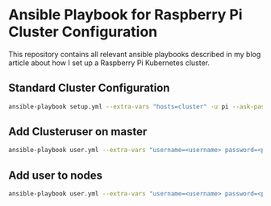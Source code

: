 # Ansible Playbook for Raspberry Pi Cluster Configuration

This repository contains all relevant ansible playbooks described in my blog article about how I set up a Raspberry Pi Kubernetes cluster.

## Standard Cluster Configuration

```bash
ansible-playbook setup.yml --extra-vars "hosts=cluster" -u pi --ask-pass --ask-become-pass
```

## Add Clusteruser on master

```bash
ansible-playbook user.yml --extra-vars "username=<username> password=<password> hosts=master" -u pi --ask-pass --ask-become-pass
```

## Add user to nodes

```bash
ansible-playbook user.yml --extra-vars "username=<username> password=<password> copy-ssh=true hosts=nodes" -u <master_username> --ask-pass --ask-become-pass
```
